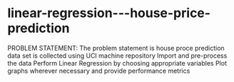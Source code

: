 # linear-regression---house-price-prediction
PROBLEM STATEMENT:
 The problem statement is house proce prediction
data set is collected using UCI machine repository 
 Import and pre-process the data
 Perform Linear Regression by choosing appropriate variables
 Plot graphs wherever necessary and provide performance metrics 
